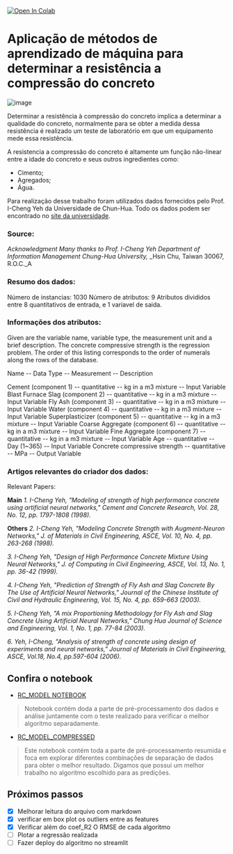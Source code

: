 [![Open In Colab](https://colab.research.google.com/assets/colab-badge.svg)](https://colab.research.google.com/github/solenya1/CCS_PREDICTION/blob/main/RC_MODEL.ipynb)

# Aplicação de métodos de aprendizado de máquina para determinar a resistência a compressão do concreto


![image](https://imgur.com/a/D6qgA5Z.jpg)

Determinar a resistência à compressão do concreto implica a determinar a qualidade do concreto, normalmente para se obter a medida dessa resistência é realizado um teste de laboratório em que um equipamento mede essa resistência.

A resistencia a compressão do concreto é altamente um função não-linear entre a idade do concreto e seus outros ingredientes como:

* Cimento;
* Agregados;
* Água.

Para realização desse trabalho foram utilizados dados fornecidos pelo Prof. I-Cheng Yeh da Universidade de Chun-Hua. 
Todo os dados podem ser encontrado no [site da universidade](https://archive.ics.uci.edu/ml/datasets/concrete+compressive+strength).


### Source:
_Acknowledgment_
_Many thanks to Prof. I-Cheng Yeh_
_Department of Information Management_
_Chung-Hua University,_
_Hsin Chu, Taiwan 30067, R.O.C._A

### Resumo dos dados:
Número de instancias: 1030
Número de atributos: 9
Atributos divididos entre 8 quantitativos de entrada, e 1 variavel de saida.

### Informações dos atributos:

Given are the variable name, variable type, the measurement unit and a brief description. The concrete compressive strength is the regression problem. The order of this listing corresponds to the order of numerals along the rows of the database.

Name -- Data Type -- Measurement -- Description

Cement (component 1) -- quantitative -- kg in a m3 mixture -- Input Variable
Blast Furnace Slag (component 2) -- quantitative -- kg in a m3 mixture -- Input Variable
Fly Ash (component 3) -- quantitative -- kg in a m3 mixture -- Input Variable
Water (component 4) -- quantitative -- kg in a m3 mixture -- Input Variable
Superplasticizer (component 5) -- quantitative -- kg in a m3 mixture -- Input Variable
Coarse Aggregate (component 6) -- quantitative -- kg in a m3 mixture -- Input Variable
Fine Aggregate (component 7) -- quantitative -- kg in a m3 mixture -- Input Variable
Age -- quantitative -- Day (1~365) -- Input Variable
Concrete compressive strength -- quantitative -- MPa -- Output Variable

### Artigos relevantes do criador dos dados:

Relevant Papers:

**Main**
_1. I-Cheng Yeh, "Modeling of strength of high performance concrete using artificial neural networks," Cement and Concrete Research, Vol. 28, No. 12, pp. 1797-1808 (1998)._

**Others**
_2. I-Cheng Yeh, "Modeling Concrete Strength with Augment-Neuron Networks," J. of Materials in Civil Engineering, ASCE, Vol. 10, No. 4, pp. 263-268 (1998)._

_3. I-Cheng Yeh, "Design of High Performance Concrete Mixture Using Neural Networks," J. of Computing in Civil Engineering, ASCE, Vol. 13, No. 1, pp. 36-42 (1999)._

_4. I-Cheng Yeh, "Prediction of Strength of Fly Ash and Slag Concrete By The Use of Artificial Neural Networks," Journal of the Chinese Institute of Civil and Hydraulic Engineering, Vol. 15, No. 4, pp. 659-663 (2003)._

_5. I-Cheng Yeh, "A mix Proportioning Methodology for Fly Ash and Slag Concrete Using Artificial Neural Networks," Chung Hua Journal of Science and Engineering, Vol. 1, No. 1, pp. 77-84 (2003)._

_6. Yeh, I-Cheng, "Analysis of strength of concrete using design of experiments and neural networks," Journal of Materials in Civil Engineering, ASCE, Vol.18, No.4, pp.597-604 (2006)._


## Confira o notebook

* [RC_MODEL NOTEBOOK](https://github.com/solenya1/CCS_PREDICTION/blob/main/RC_MODEL.ipynb) 
>Notebook contém doda a parte de pré-processamento dos dados e análise juntamente com o teste realizado para verificar o melhor algoritmo separadamente.

* [RC_MODEL_COMPRESSED](https://github.com/solenya1/CCS_PREDICTION/blob/main/RC_MODEL_COMPRESSED.ipynb) 
> Este notebook contém toda a parte de pré-processamento resumida e foca em explorar diferentes combinações de separação de dados para obter o melhor resultado. Digamos que possui um melhor trabalho no algoritmo escolhido para as predições.


 ## Próximos passos

- [x] Melhorar leitura do arquivo com markdown
- [x] verificar em box plot os outliers entre as features
- [x] Verificar além do coef_R2 O RMSE de cada algoritmo
- [ ] Plotar a regressão realizada
- [ ] Fazer deploy do algoritmo no streamlit
